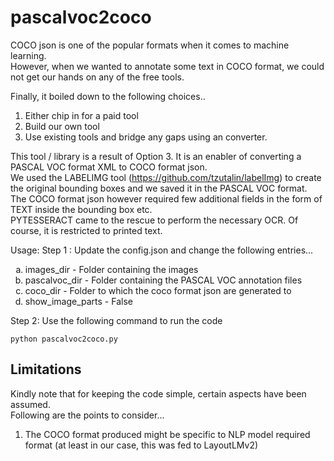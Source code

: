 # pascalvoc2coco
COCO json is one of the popular formats when it comes to machine learning. <br>
However, when we wanted to annotate some text in COCO format, we could not get our hands on any of the free tools.

Finally, it boiled down to the following choices..
1. Either chip in for a paid tool
2. Build our own tool
3. Use existing tools and bridge any gaps using an converter.

This tool / library is a result of Option 3. It is an enabler of converting a PASCAL VOC format XML to COCO format json. <br>
We used the LABELIMG tool (https://github.com/tzutalin/labelImg) to create the original bounding boxes and we saved it in the PASCAL VOC format. <br>
The COCO format json however required few additional fields in the form of TEXT inside the bounding box etc. <br>
PYTESSERACT came to the rescue to perform the necessary OCR. Of course, it is restricted to printed text. <br>

Usage:
Step 1 : Update the config.json and change the following entries...
<ol type="a">
<li> images_dir - Folder containing the images </li>
<li> pascalvoc_dir - Folder containing the PASCAL VOC annotation files </li>
<li> coco_dir - Folder to which the coco format json are generated to </li>
<li> show_image_parts - False </li>
</ol>

Step 2: Use the following command to run the code
```
python pascalvoc2coco.py
```

## Limitations
Kindly note that for keeping the code simple, certain aspects have been assumed. <br>
Following are the points to consider...<br>
1. The COCO format produced might be specific to NLP model required format (at least in our case, this was fed to LayoutLMv2)

